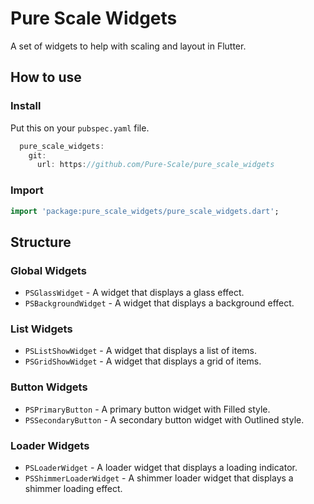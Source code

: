 # Pure Scale Widgets

A set of widgets to help with scaling and layout in Flutter.

## How to use

### Install
Put this on your `pubspec.yaml` file.

```Dart
  pure_scale_widgets:
    git:
      url: https://github.com/Pure-Scale/pure_scale_widgets
```

### Import

```Dart
import 'package:pure_scale_widgets/pure_scale_widgets.dart';
```

## Structure

### Global Widgets
 
- `PSGlassWidget` - A widget that displays a glass effect.
- `PSBackgroundWidget` - A widget that displays a background effect.

### List Widgets

- `PSListShowWidget` - A widget that displays a list of items.
- `PSGridShowWidget` - A widget that displays a grid of items.

### Button Widgets

- `PSPrimaryButton` - A primary button widget with Filled style.
- `PSSecondaryButton` - A secondary button widget with Outlined style.

### Loader Widgets

- `PSLoaderWidget` - A loader widget that displays a loading indicator. 
- `PSShimmerLoaderWidget` - A shimmer loader widget that displays a shimmer loading effect.
